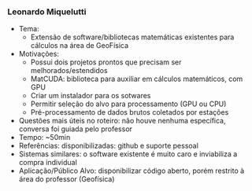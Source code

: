 ### Leonardo Miquelutti
 - Tema:
   - Extensão de software/bibliotecas matemáticas existentes para cálculos na área de GeoFísica
 - Motivações:
   - Possui dois projetos prontos que precisam ser melhorados/estendidos
   - MatCUDA: biblioteca para auxiliar em cálculos matemáticos, com GPU
   - Criar um instalador para os sotwares
   - Permitir seleção do alvo para processamento (GPU ou CPU)
   - Pré-processamento de dados brutos coletados por estações
  - Questões mais úteis no roteiro: não houve nenhuma específica, conversa foi guiada pelo professor
 - Tempo: ~50min
 - Referências: disponibilizadas: github e suporte pessoal
 - Sistemas similares: o software existente é muito caro e inviabiliza a compra individual
 - Aplicação/Público Alvo: disponibilizar código aberto, porém restrito à área do professor (Geofísica)
